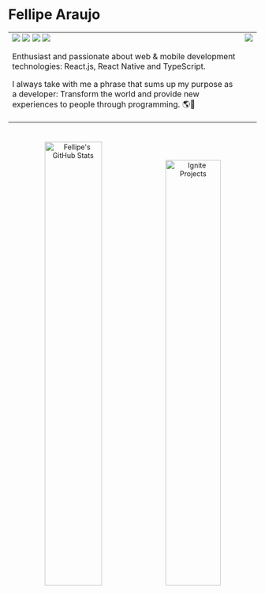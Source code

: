 <h1>Fellipe Araujo</h1>



<table>
  <tr>
  <td valign="top">
  <a href="https://instagram.com/_codemore" target="_blank"><img src="https://img.shields.io/badge/-Instagram-121214?style=for-the-badge&logo=instagram&logoColor=00B37E" target="_blank"></a>
  <a href="https://www.linkedin.com/in/fellipearaujo" target="_blank"><img src="https://img.shields.io/badge/-LinkedIn-121214?style=for-the-badge&logo=linkedin&logoColor=00B37E" target="_blank"></a>
  <a href="mailto:fellipe.eng.soft@gmail.com"><img src="https://img.shields.io/badge/-fellipe.eng.soft@gmail.com-121214?style=for-the-badge&logo=gmail&logoColor=00B37E" target="_blank"></a>
  <a href="https://discords.com/bio/p/codemore"><img src="https://img.shields.io/badge/-Discord-121214?style=for-the-badge&logo=discord&logoColor=00B37E" target="_blank"></a>

  <p>Enthusiast and passionate about web & mobile development technologies: React.js, React Native and TypeScript.</p>
  <p>I always take with me a phrase that sums up my purpose as a developer: Transform the world and provide new experiences to people through programming. 🌎💚</p>
  </td>
  <td valign="top">
    <img src="https://c.tenor.com/2uyENRmiUt0AAAAC/coding.gif"/>
  </td>
  </tr>
</table>
 
<!--
![Logo](https://c.tenor.com/2uyENRmiUt0AAAAC/coding.gif)
-->

<h1></h1>

<div  align="center">
  <img width="48%" src="https://github-readme-stats.vercel.app/api?username=fellipe-araujo&hide=stars&show_icons=true&theme=gotham&include_all_commits=true&border_color=00B37E&disable_animations=false&custom_title=GitHub-Stats&count_private=true" alt="Fellipe's GitHub Stats" title="Fellipe's GitHub Stats" />

  <a href="https://github.com/fellipe-araujo/ignite-projects" target=_blank>
    <img width="47%" src="https://github-readme-stats.vercel.app/api/pin/?username=fellipe-araujo&repo=ignite-projects&theme=gotham&border_color=00B37E&show_owner=true" alt="Ignite Projects" title="Ignite Projects" />
  </a>
</div>

<!--
<div align="center">
  <img align="center" alt="Fellipe-React" height="30" width="40" src="https://raw.githubusercontent.com/devicons/devicon/master/icons/react/react-original.svg">
  <img align="center" alt="Fellipe-CSS" height="30" width="40" src="https://raw.githubusercontent.com/devicons/devicon/master/icons/nextjs/nextjs-original.svg">
  <img align="center" alt="Fellipe-Js" height="30" width="40" src="https://raw.githubusercontent.com/devicons/devicon/master/icons/javascript/javascript-plain.svg">
  <img align="center" alt="Fellipe-Ts" height="30" width="40" src="https://raw.githubusercontent.com/devicons/devicon/master/icons/typescript/typescript-plain.svg">
  <img align="center" alt="Fellipe-HTML" height="30" width="40" src="https://raw.githubusercontent.com/devicons/devicon/master/icons/html5/html5-original.svg">
  <img align="center" alt="Fellipe-CSS" height="30" width="40" src="https://raw.githubusercontent.com/devicons/devicon/master/icons/css3/css3-original.svg">
  <img align="center" alt="Fellipe-NODEJS" height="30" width="40" src="https://raw.githubusercontent.com/devicons/devicon/master/icons/nodejs/nodejs-original.svg">
  <img align="center" alt="Fellipe-JAVA" height="30" width="40" src="https://raw.githubusercontent.com/devicons/devicon/master/icons/java/java-original.svg">
  <img align="center" alt="Fellipe-MONGODB" height="30" width="40" src="https://raw.githubusercontent.com/devicons/devicon/master/icons/mongodb/mongodb-original.svg">
  <img align="center" alt="Fellipe-POSTGRESQL" height="30" width="40" src="https://raw.githubusercontent.com/devicons/devicon/master/icons/postgresql/postgresql-original.svg">
</div>

-->


<!--
**fellipe-araujo/fellipe-araujo** is a ✨ _special_ ✨ repository because its `README.md` (this file) appears on your GitHub profile.

Here are some ideas to get you started:

- 🔭 I’m currently working on ...
- 🌱 I’m currently learning ...
- 👯 I’m looking to collaborate on ...
- 🤔 I’m looking for help with ...
- 💬 Ask me about ...
- 📫 How to reach me: ...
- 😄 Pronouns: ...
- ⚡ Fun fact: ...
-->
